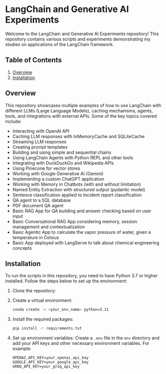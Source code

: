 # LangChain and Generative AI Experiments

Welcome to the LangChain and Generative AI Experiments repository! This repository contains various scripts and experiments demonstrating my studies on applications of the LangChain framework.

## Table of Contents

1. [Overview](#overview)
2. [Installation](#installation)

## Overview

This repository showcases multiple examples of how to use LangChain with different LLMs (Large Language Models), caching mechanisms, agents, tools, and integrations with external APIs. Some of the key topics covered include:

- Interacting with OpenAI API
- Caching LLM responses with InMemoryCache and SQLiteCache
- Streaming LLM responses
- Creating prompt templates
- Building and using simple and sequential chains
- Using LangChain Agents with Python REPL and other tools
- Integrating with DuckDuckGo and Wikipedia APIs
- Using Pinecone for vector stores
- Working with Google Generative AI (Gemini)
- Implementing a custom ChatGPT application
- Working with Memory in Chatbots (with and without limitation)
- Named Entity Extraction with structured output (pydantic model)
- Sentence classification applied to Incident report classification
- QA agent to a SQL database
- PDF document QA agent
- Basic RAG App for QA building and answer checking based on user input
- Basic Conversational RAG App considering memory, session management and contextualization
- Basic Agentic App to calculate the vapor pressure of water, given a temperature in Celsius
- Basic App deployed with LangServe to talk about chemical engineering concepts

## Installation

To run the scripts in this repository, you need to have Python 3.7 or higher installed. Follow the steps below to set up the environment:

1. Clone the repository:

2. Create a virtual environment:
    ```bash
    conda create -n <your_env_name> python=3.11
    ```

3. Install the required packages:
    ```bash
    pip install -r requirements.txt
    ```

4. Set up environment variables:
    Create a `.env` file in the `env` directory and add your API keys and other necessary environment variables. For example:
    ```plaintext
    OPENAI_API_KEY=your_openai_api_key
    GOOGLE_API_KEY=your_google_api_key
    GROQ_API_KEY=your_groq_api_key
    ```
